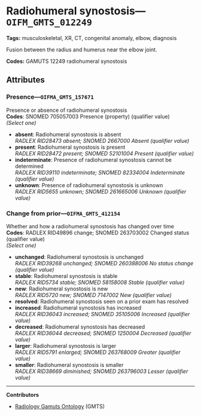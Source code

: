 # Radiohumeral synostosis—`OIFM_GMTS_012249`

**Tags:** musculoskeletal, XR, CT, congenital anomaly, elbow, diagnosis

Fusion between the radius and humerus near the elbow joint.

**Codes:** GAMUTS 12249 radiohumeral synostosis

## Attributes

### Presence—`OIFMA_GMTS_157671`

Presence or absence of radiohumeral synostosis  
**Codes**: SNOMED 705057003 Presence (property) (qualifier value)  
*(Select one)*

- **absent**: Radiohumeral synostosis is absent  
_RADLEX RID28473 absent; SNOMED 2667000 Absent (qualifier value)_
- **present**: Radiohumeral synostosis is present  
_RADLEX RID28472 present; SNOMED 52101004 Present (qualifier value)_
- **indeterminate**: Presence of radiohumeral synostosis cannot be determined  
_RADLEX RID39110 indeterminate; SNOMED 82334004 Indeterminate (qualifier value)_
- **unknown**: Presence of radiohumeral synostosis is unknown  
_RADLEX RID5655 unknown; SNOMED 261665006 Unknown (qualifier value)_

### Change from prior—`OIFMA_GMTS_412154`

Whether and how a radiohumeral synostosis has changed over time  
**Codes**: RADLEX RID49896 change; SNOMED 263703002 Changed status (qualifier value)  
*(Select one)*

- **unchanged**: Radiohumeral synostosis is unchanged  
_RADLEX RID39268 unchanged; SNOMED 260388006 No status change (qualifier value)_
- **stable**: Radiohumeral synostosis is stable  
_RADLEX RID5734 stable; SNOMED 58158008 Stable (qualifier value)_
- **new**: Radiohumeral synostosis is new  
_RADLEX RID5720 new; SNOMED 7147002 New (qualifier value)_
- **resolved**: Radiohumeral synostosis seen on a prior exam has resolved  
- **increased**: Radiohumeral synostosis has increased  
_RADLEX RID36043 increased; SNOMED 35105006 Increased (qualifier value)_
- **decreased**: Radiohumeral synostosis has decreased  
_RADLEX RID36044 decreased; SNOMED 1250004 Decreased (qualifier value)_
- **larger**: Radiohumeral synostosis is larger  
_RADLEX RID5791 enlarged; SNOMED 263768009 Greater (qualifier value)_
- **smaller**: Radiohumeral synostosis is smaller  
_RADLEX RID38669 diminished; SNOMED 263796003 Lesser (qualifier value)_

---

**Contributors**

- [Radiology Gamuts Ontology](https://gamuts.net/) (GMTS)
